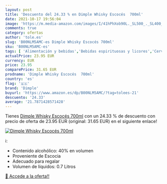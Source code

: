 ```yaml
---
layout: post
title: 'Descuento del 24.33 % en Dimple Whisky Escocés  700ml'
date: 2021-10-17 19:56:04
image: 'https://m.media-amazon.com/images/I/41hPhXob90L._SL500_._SL400_.jpg'
comments: true
category: ofertas
author: 'tole.es'
slug: 'B00NLM5AMC-es Dimple Whisky Escocés 700ml'
sku: 'B00NLM5AMC-es'
tags: [ 'Alimentación y bebidas','Bebidas espirituosas y licores','Cervezas, vinos y licores','Whisky','dimple','whisky', ]
actualPrice: 23.95 EUR
currency: EUR
price: 23.95
comparePrice: 31.65 EUR
prodname: 'Dimple Whisky Escocés  700ml'
country: 'es'
flag: '🇪🇸'
brand: 'Dimple'
buyurl: 'https://www.amazon.es/dp/B00NLM5AMC/?tag=tolees-21'
descuento: '24.33'
average: '21.7871428571428'
---
```


Tienes [Dimple Whisky Escocés  700ml](https://www.amazon.es/dp/B00NLM5AMC/?tag=tolees-21) con un 24.33 % de descuento con precio de oferta de 23.95 EUR (original: 31.65 EUR) en el siguiente enlace!

[![Dimple Whisky Escocés  700ml](https://m.media-amazon.com/images/I/41hPhXob90L._SL500_._SL400_.jpg)](https://www.amazon.es/dp/B00NLM5AMC/?tag=tolees-21)

ℹ️:

- Contenido alcohólico: 40% en volumen
- Proveniente de Escocia
- Adecuado para regalar
- Volumen de líquidos: 0.7 Litros

[🛒 Accede a la oferta!!](https://www.amazon.es/dp/B00NLM5AMC/?tag=tolees-21)
